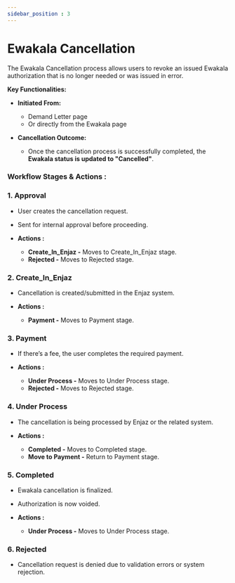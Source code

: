 ```yaml
---
sidebar_position : 3
---
```


# Ewakala Cancellation

The Ewakala Cancellation process allows users to revoke an issued Ewakala authorization that is no longer needed or was issued in error.

**Key Functionalities:**

  - **Initiated From:**

    - Demand Letter page
    - Or directly from the Ewakala page

  - **Cancellation Outcome:**

    - Once the cancellation process is successfully completed, the **Ewakala status is updated to "Cancelled"**.

### Workflow Stages & Actions :

### 1. Approval

  - User creates the cancellation request.

  - Sent for internal approval before proceeding.

  - **Actions :**
    - **Create_In_Enjaz -** Moves to Create_In_Enjaz stage.
    - **Rejected -** Moves to Rejected stage.

### 2. Create_In_Enjaz

  - Cancellation is created/submitted in the Enjaz system.

  - **Actions :**
    - **Payment -** Moves to Payment stage.

### 3. Payment

  - If there’s a fee, the user completes the required payment.

  - **Actions :**
    - **Under Process -** Moves to Under Process stage.
    - **Rejected -** Moves to Rejected stage.

### 4. Under Process

  - The cancellation is being processed by Enjaz or the related system.

  - **Actions :**
    - **Completed -** Moves to Completed stage.
    - **Move to Payment -**  Return to Payment stage.

### 5. Completed

  - Ewakala cancellation is finalized.

  - Authorization is now voided.

  - **Actions :**
    - **Under Process -** Moves to Under Process stage.

### 6. Rejected

  - Cancellation request is denied due to validation errors or system rejection.